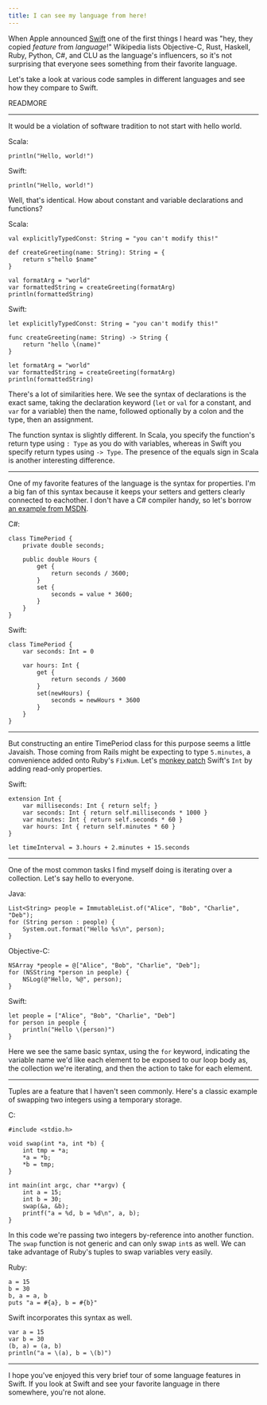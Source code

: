 ```yaml
---
title: I can see my language from here!
---
```


When Apple announced [Swift](https://en.wikipedia.org/wiki/Swift_(programming_language)) one of the first things I heard was "hey, they copied *feature* from *language*!" Wikipedia lists Objective-C, Rust, Haskell, Ruby, Python, C#, and CLU as the language's influencers, so it's not surprising that everyone sees something from their favorite language.

Let's take a look at various code samples in different languages and see how they compare to Swift.

READMORE

---

It would be a violation of software tradition to not start with hello world.

Scala:

    println("Hello, world!")

Swift:

    println("Hello, world!")


Well, that's identical. How about constant and variable declarations and functions?

Scala:

    val explicitlyTypedConst: String = "you can't modify this!"

    def createGreeting(name: String): String = {
        return s"hello $name"
    }

    val formatArg = "world"
    var formattedString = createGreeting(formatArg)
    println(formattedString)

Swift:

    let explicitlyTypedConst: String = "you can't modify this!"

    func createGreeting(name: String) -> String {
        return "hello \(name)"
    }

    let formatArg = "world"
    var formattedString = createGreeting(formatArg)
    println(formattedString)

There's a lot of similarities here. We see the syntax of declarations is the exact same, taking the declaration keyword (`let` or `val` for a constant, and `var` for a variable) then the name, followed optionally by a colon and the type, then an assignment.

The function syntax is slightly different. In Scala, you specify the function's return type using `: Type` as you do with variables, whereas in Swift you specify return types using `-> Type`. The presence of the equals sign in Scala is another interesting difference.

---

One of my favorite features of the language is the syntax for properties. I'm a big fan of this syntax because it keeps your setters and getters clearly connected to eachother. I don't have a C# compiler handy, so let's borrow [an example from MSDN](http://msdn.microsoft.com/en-us/library/x9fsa0sw.aspx).

C#:

    class TimePeriod {
        private double seconds;

        public double Hours {
            get {
                return seconds / 3600;
            }
            set {
                seconds = value * 3600;
            }
        }
    }

Swift:

    class TimePeriod {
        var seconds: Int = 0
        
        var hours: Int {
            get {
                return seconds / 3600
            }
            set(newHours) {
                seconds = newHours * 3600
            }
        }
    }

---

But constructing an entire TimePeriod class for this purpose seems a little Javaish. Those coming from Rails might be expecting to type `5.minutes`, a convenience added onto Ruby's `FixNum`. Let's [monkey patch](https://en.wikipedia.org/wiki/Monkey_patch) Swift's `Int` by adding read-only properties.

Swift:

    extension Int {
        var milliseconds: Int { return self; }
        var seconds: Int { return self.milliseconds * 1000 }
        var minutes: Int { return self.seconds * 60 }
        var hours: Int { return self.minutes * 60 }
    }

    let timeInterval = 3.hours + 2.minutes + 15.seconds

---

One of the most common tasks I find myself doing is iterating over a collection. Let's say hello to everyone.

Java:

    List<String> people = ImmutableList.of("Alice", "Bob", "Charlie", "Deb");
    for (String person : people) {
        System.out.format("Hello %s\n", person);
    }

Objective-C:

    NSArray *people = @["Alice", "Bob", "Charlie", "Deb"];
    for (NSString *person in people) {
        NSLog(@"Hello, %@", person);
    }

Swift:

    let people = ["Alice", "Bob", "Charlie", "Deb"]
    for person in people {
        println("Hello \(person)")
    }

Here we see the same basic syntax, using the `for` keyword, indicating the variable name we'd like each element to be exposed to our loop body as, the collection we're iterating, and then the action to take for each element.

---

Tuples are a feature that I haven't seen commonly. Here's a classic example of swapping two integers using a temporary storage.

C:

    #include <stdio.h>

    void swap(int *a, int *b) {
        int tmp = *a;
        *a = *b;
        *b = tmp;
    }

    int main(int argc, char **argv) {
        int a = 15;
        int b = 30;
        swap(&a, &b);
        printf("a = %d, b = %d\n", a, b);
    }

In this code we're passing two integers by-reference into another function. The `swap` function is not generic and can only swap `int`s as well. We can take advantage of Ruby's tuples to swap variables very easily.

Ruby:

    a = 15
    b = 30
    b, a = a, b
    puts "a = #{a}, b = #{b}"

Swift incorporates this syntax as well.

    var a = 15
    var b = 30
    (b, a) = (a, b)
    println("a = \(a), b = \(b)")

---

I hope you've enjoyed this very brief tour of some language features in Swift. If you look at Swift and see your favorite language in there somewhere, you're not alone.

